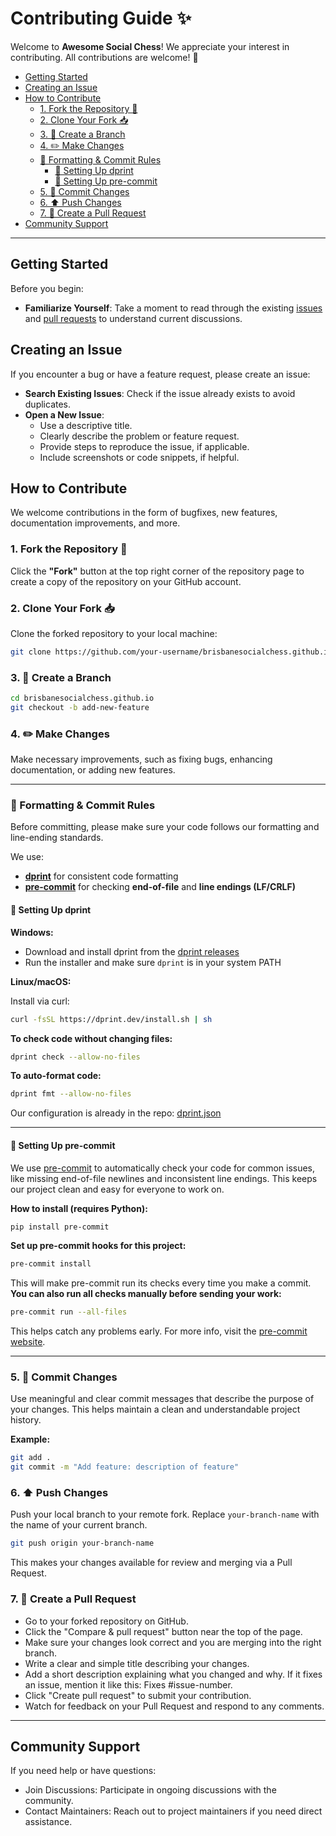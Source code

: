 # Contributing Guide ✨

Welcome to **Awesome Social Chess**! We appreciate your interest in contributing. All contributions are welcome! 💖

<!-- START doctoc generated TOC please keep comment here to allow auto update -->
<!-- DON'T EDIT THIS SECTION, INSTEAD RE-RUN doctoc TO UPDATE -->

- [Getting Started](#getting-started)
- [Creating an Issue](#creating-an-issue)
- [How to Contribute](#how-to-contribute)
  - [1. Fork the Repository 🔗](#1-fork-the-repository-)
  - [2. Clone Your Fork 📥](#2-clone-your-fork-)
  - [3. 🌿 Create a Branch](#3--create-a-branch)
  - [4. ✏️ Make Changes](#4--make-changes)
  - [📐 Formatting & Commit Rules](#-formatting--commit-rules)
    - [🔧 Setting Up dprint](#-setting-up-dprint)
    - [🧪 Setting Up pre-commit](#%F0%9F%A7%AA-setting-up-pre-commit)
  - [5. 📝 Commit Changes](#5--commit-changes)
  - [6. ⬆️ Push Changes](#6--push-changes)
  - [7. 🔄 Create a Pull Request](#7--create-a-pull-request)
- [Community Support](#community-support)

<!-- END doctoc generated TOC please keep comment here to allow auto update -->

---

## Getting Started

Before you begin:

- **Familiarize Yourself**: Take a moment to read through the existing [issues](https://github.com/brisbanesocialchess/brisbanesocialchess.github.io/issues) and [pull requests](https://github.com/brisbanesocialchess/brisbanesocialchess.github.io/pulls) to understand current discussions.

## Creating an Issue

If you encounter a bug or have a feature request, please create an issue:

- **Search Existing Issues**: Check if the issue already exists to avoid duplicates.
- **Open a New Issue**:
  - Use a descriptive title.
  - Clearly describe the problem or feature request.
  - Provide steps to reproduce the issue, if applicable.
  - Include screenshots or code snippets, if helpful.

## How to Contribute

We welcome contributions in the form of bugfixes, new features, documentation improvements, and more.

### 1. Fork the Repository 🔗

Click the **"Fork"** button at the top right corner of the repository page to create a copy of the repository on your GitHub account.

### 2. Clone Your Fork 📥

Clone the forked repository to your local machine:

```bash
git clone https://github.com/your-username/brisbanesocialchess.github.io.git
```

### 3. 🌿 Create a Branch

```bash
cd brisbanesocialchess.github.io
git checkout -b add-new-feature
```

### 4. ✏️ Make Changes

Make necessary improvements, such as fixing bugs, enhancing documentation, or adding new features.

---

### 📐 Formatting & Commit Rules

Before committing, please make sure your code follows our formatting and line-ending standards.

We use:

- [**dprint**](https://dprint.dev) for consistent code formatting
- [**pre-commit**](https://pre-commit.com) for checking **end-of-file** and **line endings (LF/CRLF)**

#### 🔧 Setting Up dprint

**Windows:**

- Download and install dprint from the [dprint releases](https://github.com/dprint/dprint/releases)
- Run the installer and make sure `dprint` is in your system PATH

**Linux/macOS:**

Install via curl:

```bash
curl -fsSL https://dprint.dev/install.sh | sh
```

**To check code without changing files:**

```bash
dprint check --allow-no-files
```

**To auto-format code:**

```bash
dprint fmt --allow-no-files
```

Our configuration is already in the repo: [dprint.json](./dprint.json)

---

#### 🧪 Setting Up pre-commit

We use [pre-commit](https://pre-commit.com/) to automatically check your code for common issues, like missing end-of-file newlines and inconsistent line endings. This keeps our project clean and easy for everyone to work on.

**How to install (requires Python):**

```bash
pip install pre-commit
```

**Set up pre-commit hooks for this project:**

```bash
pre-commit install
```

This will make pre-commit run its checks every time you make a commit.
**You can also run all checks manually before sending your work:**

```bash
pre-commit run --all-files
```

This helps catch any problems early.
For more info, visit the [pre-commit website](https://pre-commit.com/).

---

### 5. 📝 Commit Changes

Use meaningful and clear commit messages that describe the purpose of your changes. This helps maintain a clean and understandable project history.

**Example:**

```bash
git add .
git commit -m "Add feature: description of feature"
```

### 6. ⬆️ Push Changes

Push your local branch to your remote fork. Replace `your-branch-name` with the name of your current branch.

```bash
git push origin your-branch-name
```

This makes your changes available for review and merging via a Pull Request.

### 7. 🔄 Create a Pull Request

- Go to your forked repository on GitHub.
- Click the "Compare & pull request" button near the top of the page.
- Make sure your changes look correct and you are merging into the right branch.
- Write a clear and simple title describing your changes.
- Add a short description explaining what you changed and why. If it fixes an issue, mention it like this: Fixes #issue-number.
- Click "Create pull request" to submit your contribution.
- Watch for feedback on your Pull Request and respond to any comments.

---

## Community Support

If you need help or have questions:

- Join Discussions: Participate in ongoing discussions with the community.
- Contact Maintainers: Reach out to project maintainers if you need direct assistance.
